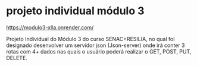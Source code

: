 # projeto individual módulo 3
https://modulo3-xlla.onrender.com/

Projeto Indívidual do Módulo 3 do curso SENAC+RESILIA, no qual foi designado desenvolver um servidor json (Json-server) onde
irá conter 3 rotas com 4+ dados nas quais o usuário poderá realizar o GET, POST, PUT, DELETE.
